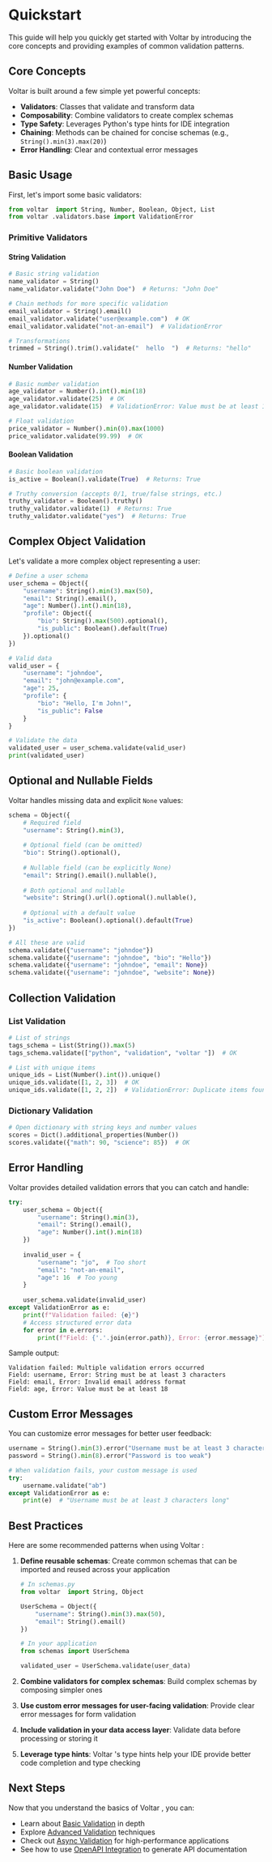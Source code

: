 # Quickstart

This guide will help you quickly get started with Voltar  by introducing the core concepts and providing examples of common validation patterns.

## Core Concepts

Voltar  is built around a few simple yet powerful concepts:

- **Validators**: Classes that validate and transform data
- **Composability**: Combine validators to create complex schemas
- **Type Safety**: Leverages Python's type hints for IDE integration
- **Chaining**: Methods can be chained for concise schemas (e.g., `String().min(3).max(20)`)
- **Error Handling**: Clear and contextual error messages

## Basic Usage

First, let's import some basic validators:

```python
from voltar  import String, Number, Boolean, Object, List
from voltar .validators.base import ValidationError
```

### Primitive Validators

#### String Validation

```python
# Basic string validation
name_validator = String()
name_validator.validate("John Doe")  # Returns: "John Doe"

# Chain methods for more specific validation
email_validator = String().email()
email_validator.validate("user@example.com")  # OK
email_validator.validate("not-an-email")  # ValidationError

# Transformations
trimmed = String().trim().validate("  hello  ")  # Returns: "hello"
```

#### Number Validation

```python
# Basic number validation
age_validator = Number().int().min(18)
age_validator.validate(25)  # OK
age_validator.validate(15)  # ValidationError: Value must be at least 18

# Float validation
price_validator = Number().min(0).max(1000)
price_validator.validate(99.99)  # OK
```

#### Boolean Validation

```python
# Basic boolean validation
is_active = Boolean().validate(True)  # Returns: True

# Truthy conversion (accepts 0/1, true/false strings, etc.)
truthy_validator = Boolean().truthy()
truthy_validator.validate(1)  # Returns: True
truthy_validator.validate("yes")  # Returns: True
```

## Complex Object Validation

Let's validate a more complex object representing a user:

```python
# Define a user schema
user_schema = Object({
    "username": String().min(3).max(50),
    "email": String().email(),
    "age": Number().int().min(18),
    "profile": Object({
        "bio": String().max(500).optional(),
        "is_public": Boolean().default(True)
    }).optional()
})

# Valid data
valid_user = {
    "username": "johndoe",
    "email": "john@example.com",
    "age": 25,
    "profile": {
        "bio": "Hello, I'm John!",
        "is_public": False
    }
}

# Validate the data
validated_user = user_schema.validate(valid_user)
print(validated_user)
```

## Optional and Nullable Fields

Voltar  handles missing data and explicit `None` values:

```python
schema = Object({
    # Required field
    "username": String().min(3),
    
    # Optional field (can be omitted)
    "bio": String().optional(),
    
    # Nullable field (can be explicitly None)
    "email": String().email().nullable(),
    
    # Both optional and nullable
    "website": String().url().optional().nullable(),
    
    # Optional with a default value
    "is_active": Boolean().optional().default(True)
})

# All these are valid
schema.validate({"username": "johndoe"})
schema.validate({"username": "johndoe", "bio": "Hello"})
schema.validate({"username": "johndoe", "email": None})
schema.validate({"username": "johndoe", "website": None})
```

## Collection Validation

### List Validation

```python
# List of strings
tags_schema = List(String()).max(5)
tags_schema.validate(["python", "validation", "voltar "])  # OK

# List with unique items
unique_ids = List(Number().int()).unique()
unique_ids.validate([1, 2, 3])  # OK
unique_ids.validate([1, 2, 2])  # ValidationError: Duplicate items found
```

### Dictionary Validation

```python
# Open dictionary with string keys and number values
scores = Dict().additional_properties(Number())
scores.validate({"math": 90, "science": 85})  # OK
```

## Error Handling

Voltar  provides detailed validation errors that you can catch and handle:

```python
try:
    user_schema = Object({
        "username": String().min(3),
        "email": String().email(),
        "age": Number().int().min(18)
    })
    
    invalid_user = {
        "username": "jo",  # Too short
        "email": "not-an-email",
        "age": 16  # Too young
    }
    
    user_schema.validate(invalid_user)
except ValidationError as e:
    print(f"Validation failed: {e}")
    # Access structured error data
    for error in e.errors:
        print(f"Field: {'.'.join(error.path)}, Error: {error.message}")
```

Sample output:

```
Validation failed: Multiple validation errors occurred
Field: username, Error: String must be at least 3 characters
Field: email, Error: Invalid email address format
Field: age, Error: Value must be at least 18
```

## Custom Error Messages

You can customize error messages for better user feedback:

```python
username = String().min(3).error("Username must be at least 3 characters long")
password = String().min(8).error("Password is too weak")

# When validation fails, your custom message is used
try:
    username.validate("ab")
except ValidationError as e:
    print(e)  # "Username must be at least 3 characters long"
```

## Best Practices

Here are some recommended patterns when using Voltar :

1. **Define reusable schemas**: Create common schemas that can be imported and reused across your application

    ```python
    # In schemas.py
    from voltar  import String, Object
    
    UserSchema = Object({
        "username": String().min(3).max(50),
        "email": String().email()
    })
    
    # In your application
    from schemas import UserSchema
    
    validated_user = UserSchema.validate(user_data)
    ```

2. **Combine validators for complex schemas**: Build complex schemas by composing simpler ones

3. **Use custom error messages for user-facing validation**: Provide clear error messages for form validation

4. **Include validation in your data access layer**: Validate data before processing or storing it

5. **Leverage type hints**: Voltar 's type hints help your IDE provide better code completion and type checking

## Next Steps

Now that you understand the basics of Voltar , you can:

- Learn about [Basic Validation](../guides/basic-validation.md) in depth
- Explore [Advanced Validation](../guides/advanced-validation.md) techniques
- Check out [Async Validation](../guides/async-validation.md) for high-performance applications
- See how to use [OpenAPI Integration](../guides/openapi.md) to generate API documentation

